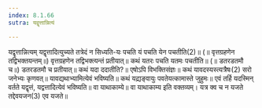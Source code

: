 ```yaml
---
index: 8.1.66
sutra: यद्वृत्तान्नित्यं

---
```

 यद्वृत्तान्नित्यम् यद्वृत्तादित्युच्यते तत्रेदं न सिध्यति-यः पचति यं पचति येन पचतीति(2)॥ (॥ वृत्तग्रहणेन तद्विभक्तयन्तम्॥) वृत्तग्रहणेन तद्विभक्त्यन्तं प्रतीयात्॥ कथं यतरः पचति यतमः पचतीति॥ (॥ डतरडतमौ च॥) डतरडतमौ च प्रतीयात्॥ कथं यदा ददातीति?॥ एषोऽपि विभक्तिसंज्ञः॥ कथं यावदस्यस्त्यत्रैषः(2) सरो जनेभ्यः कृणवत्॥ यावद्यथाभ्यामित्येवं भविष्यति॥ कथं यद्य्रङ्वायुः पवतेयत्कामास्ते जुहुमः॥ एवं तर्हि यदस्मिन् वर्तते यद्वृत्तं, यद्वत्तादित्येवं भविष्यति॥ वा याथाकाम्ये॥ वा याथाकाम्य इति वक्तव्यम्। यत्र क्व च न यजते तद्देवयजन(3) एव यजते॥ 